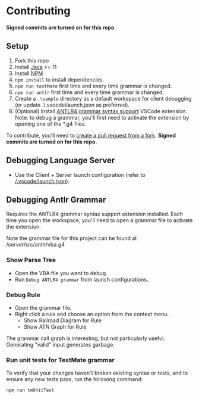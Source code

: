 # Contributing
**Signed commits are turned on for this repo.**

## Setup

1. Fork this repo
2. Install [Java](https://www.oracle.com/au/java/technologies/downloads/) >= 11
3. Install [NPM](https://github.com/coreybutler/nvm-windows)
4. `npm install` to install dependencies.
5. `npm run textMate` first time and every time grammar is changed.
6. `npm run antlr` first time and every time grammar is changed.
7. Create a `.\sample` directory as a default workspace for client debugging (or update .\\.vscode\\launch.json as preferred).
7. (Optional) Install [ANTLR4 grammar syntax support](https://marketplace.visualstudio.com/items?itemName=mike-lischke.vscode-antlr4) VSCode extension.
    Note: to debug a grammar, you'll first need to activate the extension by opening one of the *.g4 files.

To contribute, you'll need to [create a pull request from a fork](https://docs.github.com/en/pull-requests/collaborating-with-pull-requests/proposing-changes-to-your-work-with-pull-requests/creating-a-pull-request-from-a-fork).
**Signed commits are turned on for this repo.**

## Debugging Language Server

* Use the Client + Server launch configuration (refer to [/.vscode/launch.json](./.vscode/launch.json)).

## Debugging Antlr Grammar

Requires the  ANTLR4 grammar syntax support extension installed. Each time you open the workspace, you'll need to open a grammar file to activate the extension.

Note the grammar file for this project can be found at /server/src/antlr/vba.g4

### Show Parse Tree

* Open the VBA file you want to debug.
* Run `Debug ANTLR4 grammar` from launch configurations.

### Debug Rule

* Open the grammar file.
* Right click a rule and choose an option from the context menu.
  * Show Railroad Diagram for Rule
  * Show ATN Graph for Rule

The grammar call graph is interesting, but not particularly useful. Generating "valid" input generates garbage.

### Run unit tests for TextMate grammar

To verify that your changes haven't broken existing syntax or tests, and to ensure any new tests pass, run the following command:

```
npm run tmUnitTest
```
